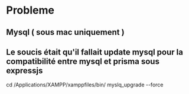 # Probleme 
## Mysql ( sous mac uniquement )
## Le soucis était qu'il fallait update mysql pour la compatibilité entre mysql et prisma sous expressjs
cd /Applications/XAMPP/xamppfiles/bin/
myslq_upgrade --force